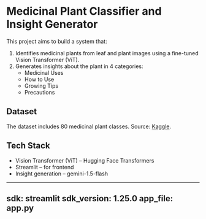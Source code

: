 # Medicinal Plant Classifier and Insight Generator

This project aims to build a system that:
1. Identifies medicinal plants from leaf and plant images using a fine-tuned Vision Transformer (ViT).
2. Generates insights about the plant in 4 categories:
   - Medicinal Uses
   - How to Use
   - Growing Tips
   - Precautions

## Dataset
The dataset includes 80 medicinal plant classes. Source: [Kaggle](https://www.kaggle.com/datasets/aryashah2k/indian-medicinal-leaves-dataset/data).

## Tech Stack
- Vision Transformer (ViT) – Hugging Face Transformers
- Streamlit – for frontend
- Insight generation – gemini-1.5-flash



---
sdk: streamlit
sdk_version: 1.25.0
app_file: app.py
---


